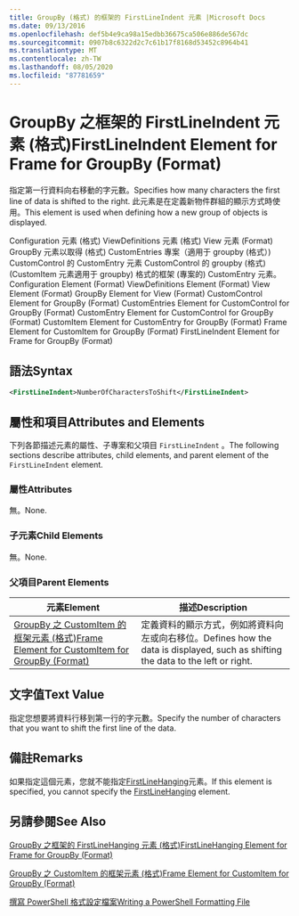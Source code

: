 ```yaml
---
title: GroupBy (格式) 的框架的 FirstLineIndent 元素 |Microsoft Docs
ms.date: 09/13/2016
ms.openlocfilehash: def5b4e9ca98a15edbb36675ca506e886de567dc
ms.sourcegitcommit: 0907b8c6322d2c7c61b17f8168d53452c8964b41
ms.translationtype: MT
ms.contentlocale: zh-TW
ms.lasthandoff: 08/05/2020
ms.locfileid: "87781659"
---
```

# <a name="firstlineindent-element-for-frame-for-groupby-format"></a><span data-ttu-id="63c92-102">GroupBy 之框架的 FirstLineIndent 元素 (格式)</span><span class="sxs-lookup"><span data-stu-id="63c92-102">FirstLineIndent Element for Frame for GroupBy (Format)</span></span>

<span data-ttu-id="63c92-103">指定第一行資料向右移動的字元數。</span><span class="sxs-lookup"><span data-stu-id="63c92-103">Specifies how many characters the first line of data is shifted to the right.</span></span> <span data-ttu-id="63c92-104">此元素是在定義新物件群組的顯示方式時使用。</span><span class="sxs-lookup"><span data-stu-id="63c92-104">This element is used when defining how a new group of objects is displayed.</span></span>

<span data-ttu-id="63c92-105">Configuration 元素 (格式) ViewDefinitions 元素 (格式) View 元素 (Format) GroupBy 元素以取得 (格式) CustomEntries 專案（適用于 groupby (格式）) CustomControl 的 CustomEntry 元素 CustomControl 的 groupby (格式)  (CustomItem 元素適用于 groupby) 格式的框架 (專案的) CustomEntry 元素。</span><span class="sxs-lookup"><span data-stu-id="63c92-105">Configuration Element (Format) ViewDefinitions Element (Format) View Element (Format) GroupBy Element for View (Format) CustomControl Element for GroupBy (Format) CustomEntries Element for CustomControl for GroupBy (Format) CustomEntry Element for CustomControl for GroupBy (Format) CustomItem Element for CustomEntry for GroupBy (Format) Frame Element for CustomItem for GroupBy (Format) FirstLineIndent Element for Frame for GroupBy (Format)</span></span>

## <a name="syntax"></a><span data-ttu-id="63c92-106">語法</span><span class="sxs-lookup"><span data-stu-id="63c92-106">Syntax</span></span>

```xml
<FirstLineIndent>NumberOfCharactersToShift</FirstLineIndent>
```

## <a name="attributes-and-elements"></a><span data-ttu-id="63c92-107">屬性和項目</span><span class="sxs-lookup"><span data-stu-id="63c92-107">Attributes and Elements</span></span>

<span data-ttu-id="63c92-108">下列各節描述元素的屬性、子專案和父項目 `FirstLineIndent` 。</span><span class="sxs-lookup"><span data-stu-id="63c92-108">The following sections describe attributes, child elements, and parent element of the `FirstLineIndent` element.</span></span>

### <a name="attributes"></a><span data-ttu-id="63c92-109">屬性</span><span class="sxs-lookup"><span data-stu-id="63c92-109">Attributes</span></span>

<span data-ttu-id="63c92-110">無。</span><span class="sxs-lookup"><span data-stu-id="63c92-110">None.</span></span>

### <a name="child-elements"></a><span data-ttu-id="63c92-111">子元素</span><span class="sxs-lookup"><span data-stu-id="63c92-111">Child Elements</span></span>

<span data-ttu-id="63c92-112">無。</span><span class="sxs-lookup"><span data-stu-id="63c92-112">None.</span></span>

### <a name="parent-elements"></a><span data-ttu-id="63c92-113">父項目</span><span class="sxs-lookup"><span data-stu-id="63c92-113">Parent Elements</span></span>

|<span data-ttu-id="63c92-114">元素</span><span class="sxs-lookup"><span data-stu-id="63c92-114">Element</span></span>|<span data-ttu-id="63c92-115">描述</span><span class="sxs-lookup"><span data-stu-id="63c92-115">Description</span></span>|
|-------------|-----------------|
|[<span data-ttu-id="63c92-116">GroupBy 之 CustomItem 的框架元素 (格式)</span><span class="sxs-lookup"><span data-stu-id="63c92-116">Frame Element for CustomItem for GroupBy (Format)</span></span>](./frame-element-for-customitem-for-groupby-format.md)|<span data-ttu-id="63c92-117">定義資料的顯示方式，例如將資料向左或向右移位。</span><span class="sxs-lookup"><span data-stu-id="63c92-117">Defines how the data is displayed, such as shifting the data to the left or right.</span></span>|

## <a name="text-value"></a><span data-ttu-id="63c92-118">文字值</span><span class="sxs-lookup"><span data-stu-id="63c92-118">Text Value</span></span>

<span data-ttu-id="63c92-119">指定您想要將資料行移到第一行的字元數。</span><span class="sxs-lookup"><span data-stu-id="63c92-119">Specify the number of characters that you want to shift the first line of the data.</span></span>

## <a name="remarks"></a><span data-ttu-id="63c92-120">備註</span><span class="sxs-lookup"><span data-stu-id="63c92-120">Remarks</span></span>

<span data-ttu-id="63c92-121">如果指定這個元素，您就不能指定[FirstLineHanging](./firstlinehanging-element-for-frame-for-groupby-format.md)元素。</span><span class="sxs-lookup"><span data-stu-id="63c92-121">If this element is specified, you cannot specify the [FirstLineHanging](./firstlinehanging-element-for-frame-for-groupby-format.md) element.</span></span>

## <a name="see-also"></a><span data-ttu-id="63c92-122">另請參閱</span><span class="sxs-lookup"><span data-stu-id="63c92-122">See Also</span></span>

[<span data-ttu-id="63c92-123">GroupBy 之框架的 FirstLineHanging 元素 (格式)</span><span class="sxs-lookup"><span data-stu-id="63c92-123">FirstLineHanging Element for Frame for GroupBy (Format)</span></span>](./firstlinehanging-element-for-frame-for-groupby-format.md)

[<span data-ttu-id="63c92-124">GroupBy 之 CustomItem 的框架元素 (格式)</span><span class="sxs-lookup"><span data-stu-id="63c92-124">Frame Element for CustomItem for GroupBy (Format)</span></span>](./frame-element-for-customitem-for-groupby-format.md)

[<span data-ttu-id="63c92-125">撰寫 PowerShell 格式設定檔案</span><span class="sxs-lookup"><span data-stu-id="63c92-125">Writing a PowerShell Formatting File</span></span>](./writing-a-powershell-formatting-file.md)
